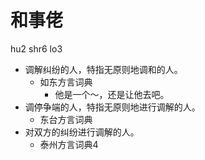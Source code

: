 # 和事佬
hu2 shr6 lo3
+ 调解纠纷的人，特指无原则地调和的人。
  * 如东方言词典
    - 他是一个～，还是让他去吧。
+ 调停争端的人，特指无原则地进行调解的人。
  * 东台方言词典
+ 对双方的纠纷进行调解的人。
  * 泰州方言词典4
